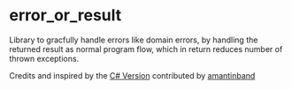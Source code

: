 # error_or_result

Library to gracfully handle errors like domain errors, by handling the returned result as normal program flow, which in return reduces number of thrown exceptions.

Credits and inspired by the [C# Version](https://github.com/amantinband/error-or.git) contributed by [amantinband](https://github.com/amantinband)